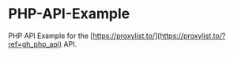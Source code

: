 # PHP-API-Example
PHP API Example for the [https://proxylist.to/](https://proxylist.to/?ref=gh_php_api) API.
